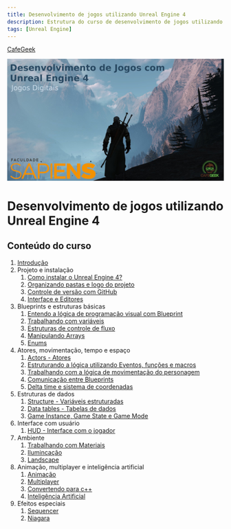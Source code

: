 ```yaml
---
title: Desenvolvimento de jogos utilizando Unreal Engine 4
description: Estrutura do curso de desenvolvimento de jogos utilizando Unreal Engine 4
tags: [Unreal Engine]
---
```


[CafeGeek](https://myerco.github.io/CafeGeek)

![introducao desenvolvimento jogos ue4](imagens/introducao_desenvolvimento_jogos_ue4.jpg)

# Desenvolvimento de jogos utilizando Unreal Engine 4

## Conteúdo do curso
<a name="1"></a>
1. [Introdução](introducao_ue4_blueprint.html)
1. Projeto e instalação
    1. [Como instalar o Unreal Engine 4?](https://myerco.github.io/CafeGeek/ue4_blueprint/como_instalar_o_unreal_engine.html)
    1. [Organizando pastas e logo do projeto](https://myerco.github.io/CafeGeek/ue4_blueprint/organizando_pastas_e_logo.html)
    1. [Controle de versão com GitHub](https://myerco.github.io/CafeGeek/ue4_blueprint/controle_de_versao_github.html)
    1. [Interface e Editores](https://myerco.github.io/CafeGeek/ue4_blueprint/interface.html)  
1. Blueprints e estruturas básicas
    1. [Entendo a lógica de programação visual com Blueprint](https://myerco.github.io/CafeGeek/ue4_blueprint/entendo_blueprint.html)
    1. [Trabalhando com variáveis](https://myerco.github.io/CafeGeek/ue4_blueprint/trabalhando_com_variaveis.html)  
    1. [Estruturas de controle de fluxo](https://myerco.github.io/CafeGeek/ue4_blueprint/estruturas_de_controle_de_fluxo.html)
    1. [Manipulando Arrays](https://myerco.github.io/CafeGeek/ue4_blueprint/manipulando_array.html)  
    1. [Enums](https://myerco.github.io/CafeGeek/ue4_blueprint/enum.html)    
1. Atores, movimentação, tempo e espaço
    1. [Actors - Atores](https://myerco.github.io/CafeGeek/ue4_blueprint/actor_atores.html)
    1. [Estruturando a lógica utilizando Eventos, funções e macros](https://myerco.github.io/CafeGeek/ue4_blueprint/estruturando_logica_utilizando_eventos_funcoes_macros.html)  
    1. [Trabalhando com a lógica de movimentação do personagem](https://myerco.github.io/CafeGeek/ue4_blueprint/trabalhando_com_logica_movimentacao_de_personagem.html)    
    1. [Comunicação entre Blueprints](https://myerco.github.io/CafeGeek/ue4_blueprint/comunicacao_entre_blueprint.html)    
    1. [Delta time e sistema de coordenadas](https://myerco.github.io/CafeGeek/ue4_blueprint/deltatime_sistema_coordenadas.html)  
1. Estruturas de dados
    1. [Structure - Variáveis estruturadas](https://myerco.github.io/CafeGeek/ue4_blueprint/structure_variaveis_estruturadas.html)  
    1. [Data tables - Tabelas de dados](https://myerco.github.io/CafeGeek/ue4_blueprint/datatables.html)
    1. [Game Instance, Game State e Game Mode](https://myerco.github.io/CafeGeek/ue4_blueprint/gameinstance_state_mode.html)
1. Interface com usuário
    1. [HUD - Interface com o jogador](https://myerco.github.io/CafeGeek/ue4_blueprint/hud_interface.html)
1. Ambiente
    1. [Trabalhando com Materiais](https://myerco.github.io/CafeGeek/ue4_blueprint/trabalhando_com_materiais.html)
    1. [Ilumincação](https://myerco.github.io/CafeGeek/iluminacao.html)
    1. [Landscape](https://myerco.github.io/CafeGeek/Landscape.html)  
1. Animação, multiplayer e inteligência artificial
    1. [Animação](https://myerco.github.io/CafeGeek/ue4_blueprint/animacao.html)
    1. [Multiplayer](https://myerco.github.io/CafeGeek/ue4_blueprint/multiplayer.html)
    1. [Convertendo para c++](https://myerco.github.io/CafeGeek/ue4_blueprint/convertendo.html)
    1. [Inteligência Artificial](https://myerco.github.io/CafeGeek/ue4_blueprint/inteligenciaartificial.html)
1. Efeitos especiais
    1. [Sequencer](https://myerco.github.io/CafeGeek/sequencer.html)
    1. [Niagara](https://myerco.github.io/CafeGeek/ue4_blueprint/niagara.html)

